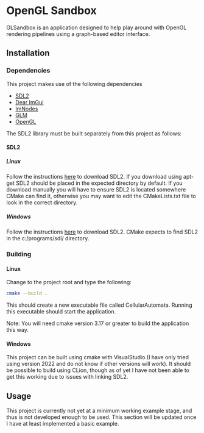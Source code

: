 # OpenGL Sandbox

GLSandbox is an application designed to help play around with OpenGL rendering
pipelines using a graph-based editor interface.

## Installation

### Dependencies

This project makes use of the following dependencies

- [SDL2](https://www.libsdl.org/)
- [Dear ImGui](https://github.com/ocornut/imgui)
- [ImNodes](https://github.com/Nelarius/imnodes)
- [GLM](https://github.com/g-truc/glm)
- [OpenGL](https://www.khronos.org/opengl/)

The SDL2 library must be built separately from this project as follows:

#### SDL2

##### Linux

Follow the instructions
[here](https://lazyfoo.net/tutorials/SDL/01_hello_SDL/linux/index.php) to
download SDL2. If you download using apt-get SDL2 should be placed in the
expected directory by default. If you download manually you will have to ensure
SDL2 is located somewhere CMake can find it, otherwise you may want to edit the
CMakeLists.txt file to look in the correct directory.

##### Windows

Follow the instructions
[here](https://lazyfoo.net/tutorials/SDL/01_hello_SDL/linux/index.php) to
download SDL2. CMake expects to find SDL2 in the c:/programs/sdl/ directory.

### Building

#### Linux

Change to the project root and type the following:

```bash
cmake --build .
```

This should create a new executable file called CellularAutomata. Running this
executable should start the application.

Note: You will need cmake version 3.17 or greater to build the application this
way.

#### Windows

This project can be built using cmake with VisualStudio (I have only tried using
version 2022 and do not know if other versions will work). It should be possible
to build using CLion, though as of yet I have not been able to get this working
due to issues with linking SDL2.

## Usage

This project is currently not yet at a minimum working example stage, and thus
is not developed enough to be used. This section will be updated once I have
at least implemented a basic example.
